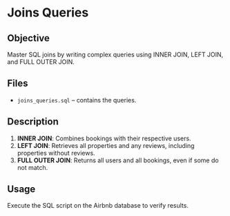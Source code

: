 # Joins Queries

## Objective
Master SQL joins by writing complex queries using INNER JOIN, LEFT JOIN, and FULL OUTER JOIN.

## Files
- `joins_queries.sql` – contains the queries.

## Description
1. **INNER JOIN**: Combines bookings with their respective users.
2. **LEFT JOIN**: Retrieves all properties and any reviews, including properties without reviews.
3. **FULL OUTER JOIN**: Returns all users and all bookings, even if some do not match.

## Usage
Execute the SQL script on the Airbnb database to verify results.
